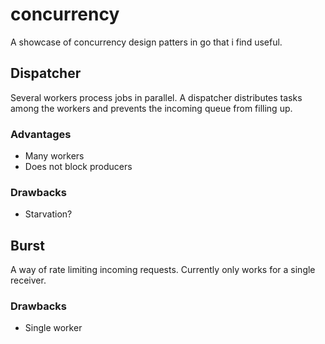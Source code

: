 # concurrency

A showcase of concurrency design patters in go that i find useful.

## Dispatcher

Several workers process jobs in parallel. A dispatcher distributes tasks among the workers and prevents the incoming queue from filling up.

### Advantages
* Many workers
* Does not block producers

### Drawbacks
* Starvation?

## Burst

A way of rate limiting incoming requests. Currently only works for a single receiver.

### Drawbacks
* Single worker
